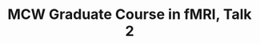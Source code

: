 ---
title: "MCW Graduate Course in fMRI, Talk 2"
project_id: 
date: 
conference_id: ""
presenters:
   - peter_bandettini
summary: "<p>MCW Graduate Course in fMRI, Talk 2, Milwaukee, WI</p>"
file: /assets/presentations/T203.ppt
filename: T203.ppt
layout: presentation
---